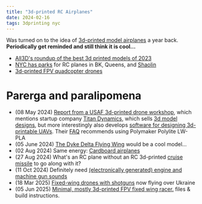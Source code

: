 ```yaml
---
title: "3d-printed RC Airplanes"
date: 2024-02-16
tags: 3dprinting nyc
---
```


Was turned on to the idea of [3d-printed model airplanes](https://blog.prusa3d.com/3dlabprint_3d-printed_airplanes_74900/) a year back.  **Periodically get reminded and still think it is cool...**

- [All3D's roundup of the best 3d printed models of 2023](https://all3dp.com/2/3d-printed-rc-plane-best-curated-models/)
- [NYC has parks](https://www.nycgovparks.org/facilities/modelaircraftfields) for RC planes in BK, Queens, and [Shaolin](https://www.urbandictionary.com/define.php?term=Shaolin)
- [3d-printed FPV quadcopter drones](https://all3dp.com/2/best-3d-printed-fpv-drone/)

# Parerga and paralipomena

- (08 May 2024) [Report from a USAF 3d-printed drone workshop](https://interestingengineering.com/military/usaf-deploys-3d-printed-drones), which mentions startup company [Titan Dynamics](https://www.titandynamics.org/3dhangar), which sells [3d model designs](https://www.titandynamics.org/3dhangar), but more interestingly also develops [software for designing 3d-printable UAVs](https://www.titandynamics.org/software). Their [FAQ](https://www.titandynamics.org/3d-faq) recommends using Polymaker Polylite LW-PLA
- (05 June 2024) [The Dyke Delta Flying Wing](https://hackaday.com/2024/06/04/the-dyke-delta-a-diy-flying-wing-fits-four/) would be a cool model...
- (02 Aug 2024) Same energy:  [Cardboard airplanes](https://hackaday.com/2024/08/01/cardboard-r-c-plane-actually-flies/)
- (27 Aug 2024) What's an RC plane without an RC 3d-printed [cruise missile](https://youtu.be/fyHrbM_c0rw) to go along with it?
- (11 Oct 2024) Definitely need [(electronically generated) engine and machine gun sounds](https://hackaday.io/project/198182-rc-plane-sound-machine)
- (18 Mar 2025) [Fixed-wing drones with shotguns](https://armourersbench.com/2025/03/16/ukraines-fixed-wing-gun-drone/) now flying over Ukraine
- (05 Jun 2025) [Minimal, mostly 3d-printed FPV fixed wing racer.](https://www.printables.com/model/1223219-fpv-wing-racer-rev2) files & build instructions.

